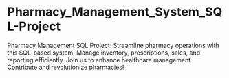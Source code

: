 # Pharmacy_Management_System_SQL-Project
Pharmacy Management SQL Project: Streamline pharmacy operations with this SQL-based system. Manage inventory, prescriptions, sales, and reporting efficiently. Join us to enhance healthcare management. Contribute and revolutionize pharmacies!
